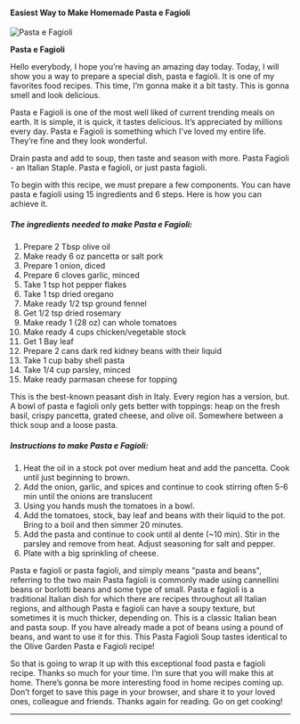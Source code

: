             

#### Easiest Way to Make Homemade Pasta e Fagioli

![Pasta e Fagioli](https://img-global.cpcdn.com/recipes/9bc148b7d282852f/751x532cq70/pasta-e-fagioli-recipe-main-photo.jpg)

**Pasta e Fagioli**

Hello everybody, I hope you’re having an amazing day today. Today, I will show you a way to prepare a special dish, pasta e fagioli. It is one of my favorites food recipes. This time, I’m gonna make it a bit tasty. This is gonna smell and look delicious.

Pasta e Fagioli is one of the most well liked of current trending meals on earth. It is simple, it is quick, it tastes delicious. It’s appreciated by millions every day. Pasta e Fagioli is something which I’ve loved my entire life. They’re fine and they look wonderful.

Drain pasta and add to soup, then taste and season with more. Pasta Fagioli - an Italian Staple. Pasta e fagioli, or just pasta fagioli.

To begin with this recipe, we must prepare a few components. You can have pasta e fagioli using 15 ingredients and 6 steps. Here is how you can achieve it.

##### The ingredients needed to make Pasta e Fagioli:

1.  Prepare 2 Tbsp olive oil
2.  Make ready 6 oz pancetta or salt pork
3.  Prepare 1 onion, diced
4.  Prepare 6 cloves garlic, minced
5.  Take 1 tsp hot pepper flakes
6.  Take 1 tsp dried oregano
7.  Make ready 1/2 tsp ground fennel
8.  Get 1/2 tsp dried rosemary
9.  Make ready 1 (28 oz) can whole tomatoes
10.  Make ready 4 cups chicken/vegetable stock
11.  Get 1 Bay leaf
12.  Prepare 2 cans dark red kidney beans with their liquid
13.  Take 1 cup baby shell pasta
14.  Take 1/4 cup parsley, minced
15.  Make ready parmasan cheese for topping

This is the best-known peasant dish in Italy. Every region has a version, but. A bowl of pasta e fagioli only gets better with toppings: heap on the fresh basil, crispy pancetta, grated cheese, and olive oil. Somewhere between a thick soup and a loose pasta.

##### Instructions to make Pasta e Fagioli:

1.  Heat the oil in a stock pot over medium heat and add the pancetta. Cook until just beginning to brown.
2.  Add the onion, garlic, and spices and continue to cook stirring often 5-6 min until the onions are translucent
3.  Using you hands mush the tomatoes in a bowl.
4.  Add the tomatoes, stock, bay leaf and beans with their liquid to the pot. Bring to a boil and then simmer 20 minutes.
5.  Add the pasta and continue to cook until al dente (~10 min). Stir in the parsley and remove from heat. Adjust seasoning for salt and pepper.
6.  Plate with a big sprinkling of cheese.

Pasta e fagioli or pasta fagioli, and simply means "pasta and beans", referring to the two main Pasta fagioli is commonly made using cannellini beans or borlotti beans and some type of small. Pasta e fagioli is a traditional Italian dish for which there are recipes throughout all Italian regions, and although Pasta e fagioli can have a soupy texture, but sometimes it is much thicker, depending on. This is a classic Italian bean and pasta soup. If you have already made a pot of beans using a pound of beans, and want to use it for this. This Pasta Fagioli Soup tastes identical to the Olive Garden Pasta e Fagioli recipe!

So that is going to wrap it up with this exceptional food pasta e fagioli recipe. Thanks so much for your time. I’m sure that you will make this at home. There’s gonna be more interesting food in home recipes coming up. Don’t forget to save this page in your browser, and share it to your loved ones, colleague and friends. Thanks again for reading. Go on get cooking!

* * *